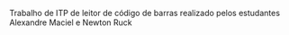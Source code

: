 Trabalho de ITP de leitor de código de barras realizado pelos estudantes Alexandre Maciel e Newton Ruck
